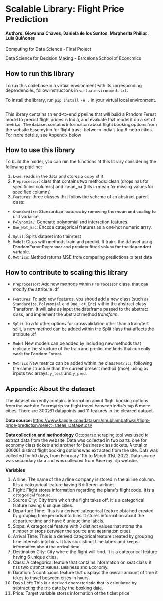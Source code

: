# Scalable Library: Flight Price Prediction

#### Authors: Giovanna Chaves, Daniela de los Santos, Margherita Philipp, Luis Quiñones

Computing for Data Science - Final Project

Data Science for Decision Making - Barcelona School of Economics



## How to run this library

To run this codebase in a virtual environment with its corresponding dependencies, follow instructions in `virtualenvironment.txt`.

To install the library, run `pip install -e .` in your virtual local environment.

##

This library contains an end-to-end pipeline that will build a Random Forest model to predict flight prices in India, and evaluate that model it on a set of metrics. The dataset contains information about flight booking options from the website Easemytrip for flight travel between India's top 6 metro cities. For more details, see Appendix below.


## How to use this library

To build the model, you can run the functions of this library considering the following pipeline:
1.  `Load`: reads in the data and stores a copy of it
2.  `Preprocessor`: class that contains two methods: clean (drops nas for specificied columns) and mean_na (fills in mean for missing values for specified columns)
3.  `Features`: three classes that follow the scheme of an abstract parent class:
  - `Standardize`: Standardize features by removing the mean and scaling to unit variance.
  - `Polynomial`: Generate polynomial and interaction features.
  - `One_Hot_Enc`: Encode categorical features as a one-hot numeric array.
4.  `Split`: Splits dataset into train/test
5.  `Model`: Class with methods train and predict. It trains the dataset using RandomForestRegressor and predicts fitted values for the dependent variable.
6.  `Metrics`: Method returns MSE from comparing predictions to test data

## How to contribute to scaling this library

- `Preprocessor`:
Add new methods within `PreProcessor` class, that can modify the attribute .df

- `Features`:
To add new features, you shoud add a new class (such as `Standardize`, `Polynomial` and `One_Hot_Enc`) within the abstract class Transform. It will take as input the dataframe passed to the abstract class, and implement the abstract method <i>transform</i>.

- `Split`
To add other options for crossvalidation other than a train/test split, a new method can be added within the Split class that affects the attribute .df

- `Model`
New models can be added by including new methods that replicate the structure of the train and predict methods that currently work for Random Forest.

- `Metrics`
New metrics can be added within the class `Metrics`, following the same structure than the current present method (mse), using as inputs two arrays: `y_test` and `y_pred`.




## Appendix: About the dataset

The dataset currently contains information about flight booking options from the website Easemytrip for flight travel between India's top 6 metro cities. There are 300261 datapoints and 11 features in the cleaned dataset.

<b>Data source:</b>
https://www.kaggle.com/datasets/shubhambathwal/flight-price-prediction?select=Clean_Dataset.csv

<b>Data collection and methodology</b>
Octoparse scraping tool was used to extract data from the website. Data was collected in two parts: one for economy class tickets and another for business class tickets. A total of 300261 distinct flight booking options was extracted from the site. Data was collected for 50 days, from February 11th to March 31st, 2022.
Data source was secondary data and was collected from Ease my trip website.

<b>Variables</b>
1) Airline: The name of the airline company is stored in the airline column. It is a categorical feature having 6 different airlines.
2) Flight: Flight stores information regarding the plane's flight code. It is a categorical feature.
3) Source City: City from which the flight takes off. It is a categorical feature having 6 unique cities.
4) Departure Time: This is a derived categorical feature obtained created by grouping time periods into bins. It stores information about the departure time and have 6 unique time labels.
5) Stops: A categorical feature with 3 distinct values that stores the number of stops between the source and destination cities.
6) Arrival Time: This is a derived categorical feature created by grouping time intervals into bins. It has six distinct time labels and keeps information about the arrival time.
7) Destination City: City where the flight will land. It is a categorical feature having 6 unique cities.
8) Class: A categorical feature that contains information on seat class; it has two distinct values: Business and Economy.
9) Duration: A continuous feature that displays the overall amount of time it takes to travel between cities in hours.
10) Days Left: This is a derived characteristic that is calculated by subtracting the trip date by the booking date.
11) Price: Target variable stores information of the ticket price.
